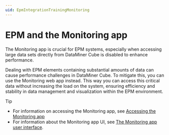 ```yaml
---
uid: EpmIntegrationTrainingMonitoring
---
```


# EPM and the Monitoring app

The Monitoring app is crucial for EPM systems, especially when accessing large data sets directly from DataMiner Cube is disabled to enhance performance.

Dealing with EPM elements containing substantial amounts of data can cause performance challenges in DataMiner Cube. To mitigate this, you can use the Monitoring web app instead. This way you can access this critical data without increasing the load on the system, ensuring efficiency and stability in data management and visualization within the EPM environment.

> [!TIP]
>
> - For information on accessing the Monitoring app, see [Accessing the Monitoring app](xref:Accessing_the_Monitoring_app)
> - For information about the Monitoring app UI, see [The Monitoring app user interface](xref:The_Monitoring_app_user_interface).
